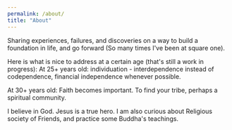```yaml
---
permalink: /about/
title: "About"
---
```


Sharing experiences, failures, and discoveries on a way to build a foundation in life, and go forward (So many times I've been at square one). 

Here is what is nice to address at a certain age (that's still a work in progress): 
At 25+ years old: individuation - interdependence instead of codependence, financial independence whenever possible. 

At 30+ years old: Faith becomes important. To find your tribe, perhaps a spiritual community. 

I believe in God. Jesus is a true hero. I am also curious about Religious society of Friends, and practice some Buddha's teachings. 

